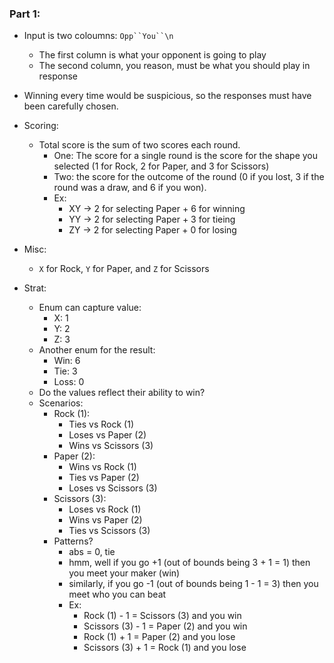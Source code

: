 ### Part 1:
- Input is two coloumns: `Opp``You``\n`
  - The first column is what your opponent is going to play
  - The second column, you reason, must be what you should play in response
- Winning every time would be suspicious, so the responses must have been carefully chosen.

- Scoring:
  - Total score is the sum of two scores each round.
    - One: The score for a single round is the score for the shape you selected (1 for Rock, 2 for Paper, and 3 for Scissors)
    - Two: the score for the outcome of the round (0 if you lost, 3 if the round was a draw, and 6 if you won).
    - Ex:
      - XY -> 2 for selecting Paper + 6 for winning
      - YY -> 2 for selecting Paper + 3 for tieing
      - ZY -> 2 for selecting Paper + 0 for losing

- Misc:
  - `X` for Rock, `Y` for Paper, and `Z` for Scissors

- Strat:
  - Enum can capture value:
    - X: 1
    - Y: 2
    - Z: 3
  - Another enum for the result:
    - Win: 6
    - Tie: 3
    - Loss: 0
  - Do the values reflect their ability to win?
  - Scenarios:
    - Rock (1):
      - Ties vs Rock (1)
      - Loses vs Paper (2)
      - Wins vs Scissors (3)
    - Paper (2):
      - Wins vs Rock (1)
      - Ties vs Paper (2)
      - Loses vs Scissors (3)
    - Scissors (3):
      - Loses vs Rock (1)
      - Wins vs Paper (2)
      - Ties vs Scissors (3)
    - Patterns?
      - abs = 0, tie
      - hmm, well if you go +1 (out of bounds being 3 + 1 = 1) then you meet your maker (win)
      - similarly, if you go -1 (out of bounds being 1 - 1 = 3) then you meet who you can beat
      - Ex:
        - Rock (1) - 1 = Scissors (3) and you win
        - Scissors (3) - 1 = Paper (2) and you win
        - Rock (1) + 1 = Paper (2) and you lose
        - Scissors (3) + 1 = Rock (1) and you lose